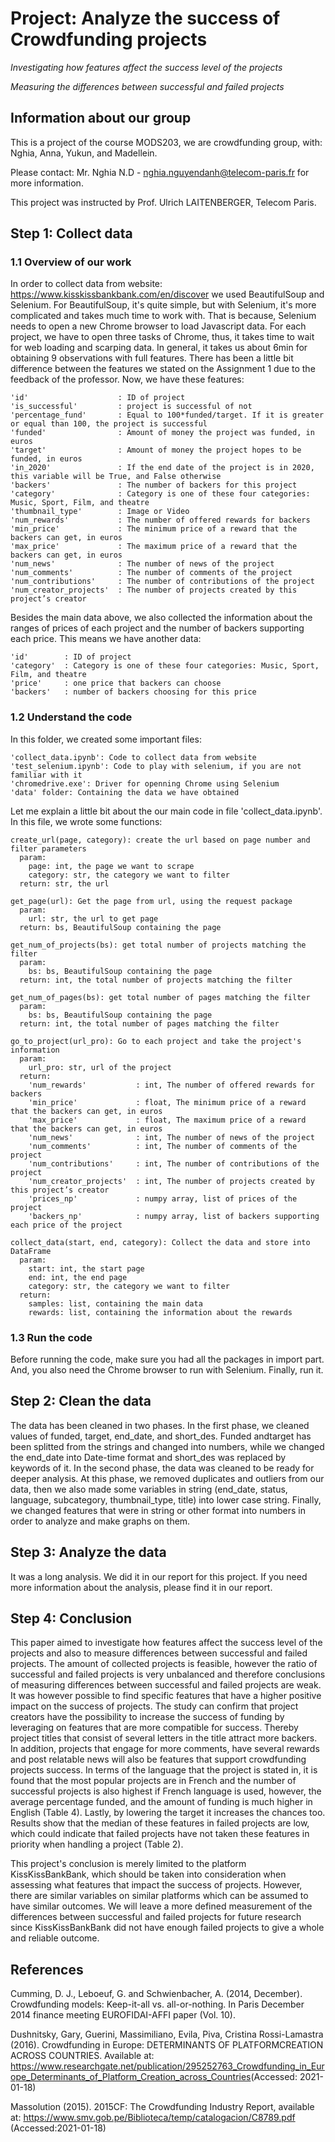 # Project: Analyze the success of Crowdfunding projects
*Investigating how features affect the success level of the projects*

*Measuring the differences between successful and failed projects*
## Information about our group
This is a project of the course MODS203, we are crowdfunding group, with: Nghia, Anna, Yukun, and Madellein.

Please contact: Mr. Nghia N.D - nghia.nguyendanh@telecom-paris.fr for more information.

This project was instructed by Prof. Ulrich LAITENBERGER, Telecom Paris.
## Step 1: Collect data
### 1.1 Overview of our work
In order to collect data from website: https://www.kisskissbankbank.com/en/discover we used BeautifulSoup and Selenium. For BeautifulSoup, it's quite simple, but with Selenium, it's more complicated and takes much time to work with. That is because, Selenium needs to open a new Chrome browser to load Javascript data. For each project, we have to open three tasks of Chrome, thus, it takes time to wait for web loading and scarping data.
In general, it takes us about 6min for obtaining 9 observations with full features. There has been a little bit difference between the features we stated on the Assignment 1 due to the feedback of the professor. Now, we have these features:

    'id'                    : ID of project
    'is_successful'         : project is successful of not
    'percentage_fund'       : Equal to 100*funded/target. If it is greater or equal than 100, the project is successful
    'funded'                : Amount of money the project was funded, in euros
    'target'                : Amount of money the project hopes to be funded, in euros
    'in_2020'               : If the end date of the project is in 2020, this variable will be True, and False otherwise
    'backers'               : The number of backers for this project
    'category'              : Category is one of these four categories: Music, Sport, Film, and theatre
    'thumbnail_type'        : Image or Video
    'num_rewards'           : The number of offered rewards for backers
    'min_price'             : The minimum price of a reward that the backers can get, in euros
    'max_price'             : The maximum price of a reward that the backers can get, in euros
    'num_news'              : The number of news of the project
    'num_comments'          : The number of comments of the project
    'num_contributions'     : The number of contributions of the project
    'num_creator_projects'  : The number of projects created by this project’s creator

Besides the main data above, we also collected the information about the ranges of prices of each project and the number of backers supporting each price. This means we have another data:

    'id'        : ID of project
    'category'  : Category is one of these four categories: Music, Sport, Film, and theatre
    'price'     : one price that backers can choose
    'backers'   : number of backers choosing for this price
    
### 1.2 Understand the code
In this folder, we created some important files:

    'collect_data.ipynb': Code to collect data from website
    'test_selenium.ipynb': Code to play with selenium, if you are not familiar with it
    'chromedrive.exe': Driver for openning Chrome using Selenium
    'data' folder: Containing the data we have obtained
    
Let me explain a little bit about the our main code in file 'collect_data.ipynb'. In this file, we wrote some functions:

    create_url(page, category): create the url based on page number and filter parameters
      param:
        page: int, the page we want to scrape
        category: str, the category we want to filter
      return: str, the url
    
    get_page(url): Get the page from url, using the request package
      param:
        url: str, the url to get page
      return: bs, BeautifulSoup containing the page
      
    get_num_of_projects(bs): get total number of projects matching the filter
      param:
        bs: bs, BeautifulSoup containing the page
      return: int, the total number of projects matching the filter
      
    get_num_of_pages(bs): get total number of pages matching the filter
      param:
        bs: bs, BeautifulSoup containing the page
      return: int, the total number of pages matching the filter
      
    go_to_project(url_pro): Go to each project and take the project's information
      param:
        url_pro: str, url of the project
      return:
        'num_rewards'           : int, The number of offered rewards for backers
        'min_price'             : float, The minimum price of a reward that the backers can get, in euros
        'max_price'             : float, The maximum price of a reward that the backers can get, in euros
        'num_news'              : int, The number of news of the project
        'num_comments'          : int, The number of comments of the project
        'num_contributions'     : int, The number of contributions of the project
        'num_creator_projects'  : int, The number of projects created by this project’s creator
        'prices_np'             : numpy array, list of prices of the project
        'backers_np'            : numpy array, list of backers supporting each price of the project
        
    collect_data(start, end, category): Collect the data and store into DataFrame
      param:
        start: int, the start page
        end: int, the end page
        category: str, the category we want to filter
      return:
        samples: list, containing the main data
        rewards: list, containing the information about the rewards
        
### 1.3 Run the code
Before running the code, make sure you had all the packages in import part. And, you also need the Chrome browser to run with Selenium. Finally, run it.

## Step 2: Clean the data
The data has been cleaned in two phases. In the first phase, we cleaned values of funded, target, end_date, ​and ​short_des​. ​Funded ​and ​target ​has been splitted from the strings and changed into numbers, while we changed the ​end_date ​into Date-time format and ​short_des ​was replaced by keywords of it. In the second phase, the data was cleaned to be ready for deeper analysis. At this phase, we removed duplicates and outliers from our data, then we also made some variables in string (​end_date, status, language, subcategory, thumbnail_type, title​) into lower case string. Finally, we changed features that were in string or other format into numbers in order to analyze and make graphs on them.

## Step 3: Analyze the data
It was a long analysis. We did it in our report for this project. If you need more information about the analysis, please find it in our report.

## Step 4: Conclusion
This paper aimed to investigate how features affect the success level of the projects and also to measure differences between successful and failed projects. The amount of collected projects is feasible, however the ratio of successful and failed projects is very unbalanced and therefore conclusions of measuring differences between successful and failed projects are weak. It was however possible to find specific features that have a higher positive impact on the success of projects. The study can confirm that project creators have the possibility to increase the success of funding by leveraging on features that are more compatible for success. Thereby project titles that consist of several letters in the title attract more backers. In addition, projects that engage for more comments, have several rewards and post relatable news will also be features that support crowdfunding projects success. In terms of the language that the project is stated in, it is found that the most popular projects are in French and the number of successful projects is also highest if French language is used, however, the average percentage funded, and the amount of funding is much higher in English (Table 4). Lastly, by lowering the target it increases the chances too. Results show that the median of these features in failed projects are low, which could indicate that failed projects have not taken these features in priority when handling a project (Table 2).

This project's conclusion is merely limited to the platform KissKissBankBank, which should be taken into consideration when assessing what features that impact the
success of projects. However, there are similar variables on similar platforms which can be assumed to have similar outcomes. We will leave a more defined measurement of the differences between successful and failed projects for future research since KissKissBankBank did not have enough failed projects to give a whole and reliable outcome.

## References

Cumming, D. J., Leboeuf, G. and Schwienbacher, A. (2014, December).
Crowdfunding models: Keep-it-all vs. all-or-nothing. In Paris December 2014 finance meeting EUROFIDAI-AFFI paper (Vol. 10).

Dushnitsky, Gary, Guerini, Massimiliano, Evila, Piva, Cristina Rossi-Lamastra (2016). Crowdfunding in Europe: DETERMINANTS OF PLATFORMCREATION
ACROSS COUNTRIES. Available at:
https://www.researchgate.net/publication/295252763_Crowdfunding_in_Europe_Determinants_of_Platform_Creation_across_Countries​ (Accessed: 2021-01-18)

Massolution (2015). 2015CF: The Crowdfunding Industry Report, available at: https://www.smv.gob.pe/Biblioteca/temp/catalogacion/C8789.pdf​ (Accessed:2021-01-18)
